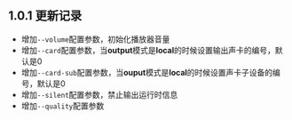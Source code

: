 1.0.1 更新记录
---------------
- 增加`--volume`配置参数，初始化播放器音量
- 增加`--card`配置参数，当**output**模式是**local**的时候设置输出声卡的编号，默认是0
- 增加`--card-sub`配置参数，当**ouput**模式是**local**的时候设置声卡子设备的编号，默认是0
- 增加`--silent`配置参数，禁止输出运行时信息
- 增加`--quality`配置参数